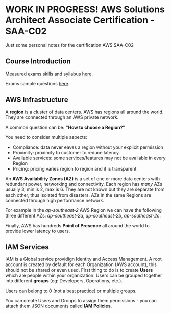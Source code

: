 # WORK IN PROGRESS! AWS Solutions Architect Associate Certification - SAA-C02

Just some personal notes for the certification AWS SAA-C02

## Course Introduction

Measured exams skills and syllabus [here]().

Exams sample questions [here]().

## AWS Infrastructure

A **region** is a cluster of data centers. AWS has regions all around the world. They are connected through an AWS private network.

A common question can be: **"How to choose a Region?"**

You need to consider multiple aspects:

- Compliance: data never eaves a region without your explicit permission
- Proximity: proximity to customer to reduce latency
- Available services: some services/features may not be available in every Region
- Pricing: pricing varies region to region and it is transparent

An **AWS Availability Zones (AZ)** is a set of one or more data centers with redundant power, networking and connectivity.
Each region has *many* AZs usually 3, min is 2, max is 6. They are not known but they are separate from each other, thus isolated from disasters.
AZs in the same Regions are connected through high performance network.

For example in the *ap-southeast-2* AWS Region we can have the following three different AZs: *ap-southeast-2a*, *ap-southeast-2b*, *ap-southeast-2c*.

Finally, AWS has hundreds **Point of Presence** all around the world to provide lower latency to users.

## IAM Services

IAM is a Global service providign Identity and Access Management. A root account is created by default for each Organization (AWS account), this should not be shared or even used. First thing to do is to create **Users** which are people within your organization. Users can be grouped together into different **groups** (eg: Developers, Operations, etc.).

Users can belong to 0 (not a best practice) or multiple groups.

You can create Users and Groups to assign them permissions - you can attach them JSON documents called **IAM Policies**.
